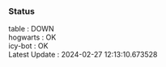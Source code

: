 ### Status


table : DOWN  
hogwarts : OK  
icy-bot : OK  
Latest Update : 2024-02-27 12:13:10.673528
